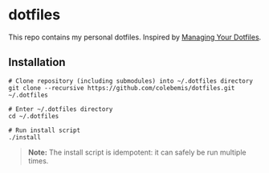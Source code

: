 # dotfiles

This repo contains my personal dotfiles. Inspired by [Managing Your Dotfiles](https://www.anishathalye.com/2014/08/03/managing-your-dotfiles/).

## Installation

```shell
# Clone repository (including submodules) into ~/.dotfiles directory
git clone --recursive https://github.com/colebemis/dotfiles.git ~/.dotfiles

# Enter ~/.dotfiles directory
cd ~/.dotfiles

# Run install script
./install
```

> **Note:** The install script is idempotent: it can safely be run multiple times.
